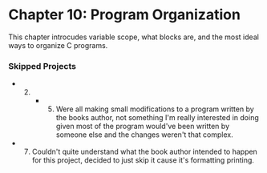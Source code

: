 # Chapter 10: Program Organization
This chapter introcudes variable scope, what blocks are, and the most ideal ways to organize C programs.

### Skipped Projects
* 2. - 5. Were all making small modifications to a program written by the books author, not something I'm really interested in doing given most of the program would've been written by someone else and the changes weren't that complex. 
* 7. Couldn't quite understand what the book author intended to happen for this project, decided to just skip it cause it's formatting printing.